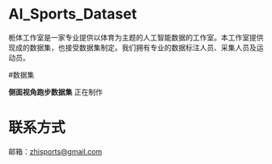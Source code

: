 # AI_Sports_Dataset
栀体工作室是一家专业提供以体育为主题的人工智能数据的工作室。本工作室提供现成的数据集，也接受数据集制定。我们拥有专业的数据标注人员、采集人员及运动员。

#数据集

**侧面视角跑步数据集**
正在制作


# 联系方式

邮箱：zhisports@gmail.com
